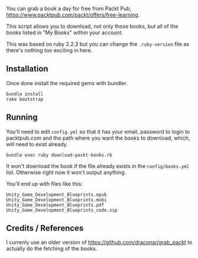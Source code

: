 You can grab a book a day for free from Packt Pub, https://www.packtpub.com/packt/offers/free-learning.

This script allows you to download, not only those books, but all of the books listed in "My Books" within your account.

This was based on ruby 2.2.3 but you can change the `.ruby-version` file as there's nothing too exciting in here.

## Installation

Once done install the required gems with bundler.

```
bundle install
rake bootstrap
```

## Running

You'll need to edit `config.yml` so that it has your email, password to login to packtpub.com and the path where you want the books to download, which, will need to exist already.

```
bundle exec ruby download-packt-books.rb
```

It won't download the book if the file already exists in the `config/books.yml` list. Otherwise right now it won't output anything.

You'll end up with files like this:

```
Unity_Game_Development_Blueprints.epub
Unity_Game_Development_Blueprints.mobi
Unity_Game_Development_Blueprints.pdf
Unity_Game_Development_Blueprints_code.zip
```

## Credits / References

I currenly use an older version of https://github.com/draconar/grab_packt to actually do the fetching of the books.
